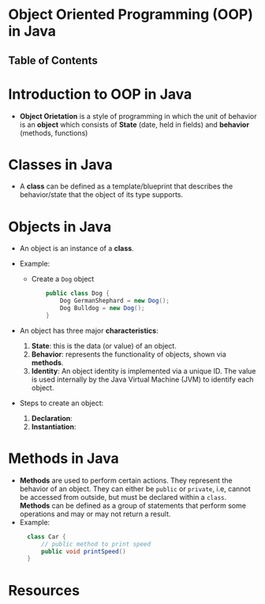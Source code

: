 # Object Oriented Programming (OOP) in Java

## Table of Contents

# Introduction to OOP in Java

- **Object Orietation** is a style of programming in which the unit of behavior is an **object** which consists of **State** (date, held in fields) and **behavior** (methods, functions)

# Classes in Java

- A **class** can be defined as a template/blueprint that describes the behavior/state that the object of its type supports.

# Objects in Java

- An object is an instance of a **class**.
- Example:
  - Create a `Dog` object
    ```java
        public class Dog {
            Dog GermanShephard = new Dog();
            Dog Bulldog = new Dog();
        }
    ```
- An object has three major **characteristics**:

  1. **State**: this is the data (or value) of an object.
  2. **Behavior**: represents the functionality of objects, shown via **methods**.
  3. **Identity**: An object identity is implemented via a unique ID. The value is used internally by the Java Virtual Machine (JVM) to identify each object.

- Steps to create an object:
  1. **Declaration**:
  2. **Instantiation**:

# Methods in Java

- **Methods** are used to perform certain actions. They represent the behavior of an object. They can either be `public` or `private`, i.e, cannot be accessed from outside, but must be declared within a `class`. **Methods** can be defined as a group of statements that perform some operations and may or may not return a result.
- Example:
  ```java
    class Car {
        // public method to print speed
        public void printSpeed()
    }
  ``` 

# Resources
